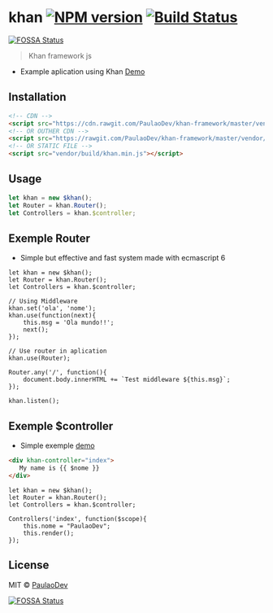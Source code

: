# khan [![NPM version](https://badge.fury.io/js/khan.svg)](https://npmjs.org/package/khan) [![Build Status](https://travis-ci.org/github.com/khan.svg?branch=master)](https://travis-ci.org/github.com/khan)
[![FOSSA Status](https://app.fossa.io/api/projects/git%2Bgithub.com%2FPaulaoDev%2Fkhan-framework.svg?type=shield)](https://app.fossa.io/projects/git%2Bgithub.com%2FPaulaoDev%2Fkhan-framework?ref=badge_shield)

> Khan framework js

- Example aplication using Khan [Demo](https://codepen.io/PaulaoDev/pen/jYzeyP)

## Installation

```html
<!-- CDN -->
<script src="https://cdn.rawgit.com/PaulaoDev/khan-framework/master/vendor/build/khan.min.js"></script>
<!-- OR OUTHER CDN -->
<script src="https://rawgit.com/PaulaoDev/khan-framework/master/vendor/build/khan.min.js"></script>
<!-- OR STATIC FILE -->
<script src="vendor/build/khan.min.js"></script>
```

## Usage

```js
let khan = new $khan();
let Router = khan.Router();
let Controllers = khan.$controller;
```

## Exemple Router
- Simple but effective and fast system made with ecmascript 6

```Js
let khan = new $khan();
let Router = khan.Router();
let Controllers = khan.$controller;

// Using Middleware
khan.set('ola', 'nome');
khan.use(function(next){
	this.msg = 'Ola mundo!!';
	next();
});

// Use router in aplication
khan.use(Router);

Router.any('/', function(){
    document.body.innerHTML += `Test middleware ${this.msg}`;
});

khan.listen();

```

## Exemple $controller
- Simple exemple [demo](https://gist.github.com/PaulaoDev/19ab5160dd772ddc25f9feb09e247429)

```html
<div khan-controller="index">
   My name is {{ $nome }}
</div>
```

```Js
let khan = new $khan();
let Router = khan.Router();
let Controllers = khan.$controller;

Controllers('index', function($scope){
    this.nome = "PaulaoDev";
    this.render();
});
```

## License

MIT © [PaulaoDev](jskhanframework@gmail.com)


[![FOSSA Status](https://app.fossa.io/api/projects/git%2Bgithub.com%2FPaulaoDev%2Fkhan-framework.svg?type=large)](https://app.fossa.io/projects/git%2Bgithub.com%2FPaulaoDev%2Fkhan-framework?ref=badge_large)